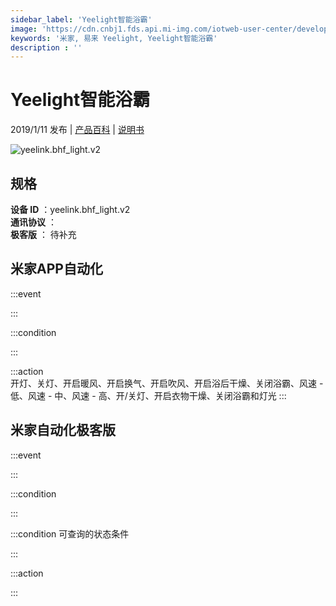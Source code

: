 ```yaml
---
sidebar_label: 'Yeelight智能浴霸'
image: 'https://cdn.cnbj1.fds.api.mi-img.com/iotweb-user-center/developer_1679047577789BGvudxbp.png?GalaxyAccessKeyId=AKVGLQWBOVIRQ3XLEW&Expires=9223372036854775807&Signature=duVANzh0yO3qbAAJuwyMPNVfQyc='
keywords: '米家, 易来 Yeelight, Yeelight智能浴霸'
description : ''
---
```

# Yeelight智能浴霸

2019/1/11 发布 | [产品百科](https://home.mi.com/webapp/content/baike/product/index.html?model=yeelink.bhf_light.v2/) | [说明书](https://home.mi.com/views/introduction.html?model=yeelink.bhf_light.v2&region=cn)

![yeelink.bhf_light.v2](https://cdn.cnbj1.fds.api.mi-img.com/iotweb-user-center/developer_1679047577789BGvudxbp.png?GalaxyAccessKeyId=AKVGLQWBOVIRQ3XLEW&Expires=9223372036854775807&Signature=duVANzh0yO3qbAAJuwyMPNVfQyc=)

## 规格  
> 
**设备 ID** ：yeelink.bhf_light.v2  
**通讯协议** ：  
**极客版**  ： 待补充 


## 米家APP自动化  

:::event  

:::

:::condition  

:::

:::action   
开灯、关灯、开启暖风、开启换气、开启吹风、开启浴后干燥、关闭浴霸、风速 - 低、风速 - 中、风速 - 高、开/关灯、开启衣物干燥、关闭浴霸和灯光
:::

## 米家自动化极客版  

:::event  

:::

:::condition  

:::

:::condition 可查询的状态条件  

:::

:::action  

:::

        
